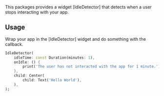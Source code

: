 This packages provides a widget [IdleDetector] that detects when a user stops interacting with your app.

## Usage

Wrap your app in the [IdleDetector] widget and do something with the callback.

```dart
IdleDetector(
    idleTime: const Duration(minutes: 1),
    onIdle: () {
        print('The user has not interacted with the app for 1 minute.');
    },
    child: Center(
        child: Text('Hello World'),
    ),
);
```
